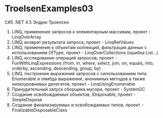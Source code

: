 # TroelsenExamples03
C#5 .NET 4.5 Эндрю Троелсен

1) LINQ, применение запросов к элементарным массивам, проект - LinqOverArray
2) LINQ, возврат результата запроса, проект - LinqRetValues
3) LINQ, применение к объектам коллекций, фильтрация данных с использованием OfType<T>, проект - LinqOverCollections (ошибка List...)
4) LINQ, исследование операций запросов, проект - FunWithLinqExpressions
  (from, in, where, select, join, on, equals, into, orderby, ascending, descending, group, by)
5) LINQ, построение выражений запросов с сипользованием типа Enumerable и лямбда выражений, анонимных методов а также низкоуровневых делегатов, проект - LinqUsingEnumerable
6) Принудительный запуск сборщика мусора, проект - SystemGC 
7) Создание освобождаемых объектов, IDisposable, проект - SimpleDispose
8) Создание финализируемых и освобождаемых типов, проект - FinalizableDisposableClass
